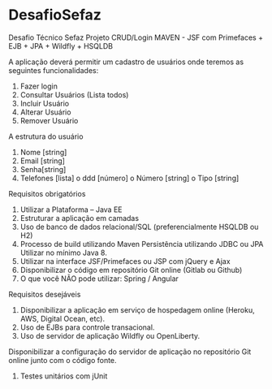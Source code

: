 # DesafioSefaz
Desafio Técnico Sefaz
Projeto CRUD/Login MAVEN - JSF com Primefaces + EJB + JPA + Wildfly + HSQLDB


A aplicação deverá permitir um cadastro de usuários onde teremos as seguintes
funcionalidades:
1. Fazer login
2. Consultar Usuários (Lista todos)
3. Incluir Usuário
4. Alterar Usuário
5. Remover Usuário

A estrutura do usuário
1. Nome [string]
2. Email [string]
3. Senha[string]
4. Telefones [lista] o ddd [número] o Número [string] o Tipo [string]

Requisitos obrigatórios
1. Utilizar a Plataforma – Java EE
2. Estruturar a aplicação em camadas
3. Uso de banco de dados relacional/SQL (preferencialmente HSQLDB ou H2)
4. Processo de build utilizando Maven Persistência utilizando JDBC ou JPA Utilizar
no mínimo Java 8.
5. Utilizar na interface JSF/Primefaces ou JSP com jQuery e Ajax
6. Disponibilizar o código em repositório Git online (Gitlab ou Github)
7. O que você NÃO pode utilizar: Spring / Angular

Requisitos desejáveis
1. Disponibilizar a aplicação em serviço de hospedagem online (Heroku, AWS, Digital
Ocean, etc).
2. Uso de EJBs para controle transacional.
3. Uso de servidor de aplicação Wildfly ou OpenLiberty.

Disponibilizar a configuração do servidor de aplicação no repositório Git online junto com o código fonte.
1. Testes unitários com jUnit
